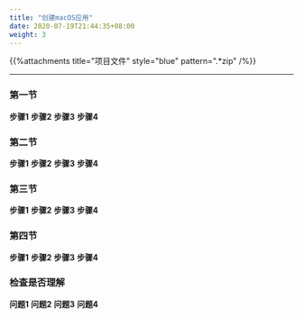 ```yaml
---
title: "创建macOS应用"
date: 2020-07-19T21:44:35+08:00
weight: 3
---
```


{{%attachments title="项目文件" style="blue" pattern=".*zip" /%}}

---

### 第一节 

**步骤1** 
**步骤2** 
**步骤3** 
**步骤4** 

### 第二节 

**步骤1** 
**步骤2** 
**步骤3** 
**步骤4** 

### 第三节 

**步骤1** 
**步骤2** 
**步骤3** 
**步骤4** 

### 第四节 

**步骤1** 
**步骤2** 
**步骤3** 
**步骤4** 

### 检查是否理解

**问题1** 
**问题2** 
**问题3** 
**问题4** 